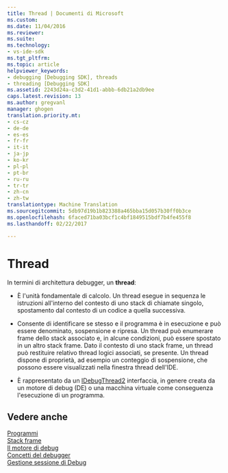 ```yaml
---
title: Thread | Documenti di Microsoft
ms.custom: 
ms.date: 11/04/2016
ms.reviewer: 
ms.suite: 
ms.technology:
- vs-ide-sdk
ms.tgt_pltfrm: 
ms.topic: article
helpviewer_keywords:
- debugging [Debugging SDK], threads
- threading [Debugging SDK]
ms.assetid: 2243d24a-c3d2-41d1-abbb-6db21a2db9ee
caps.latest.revision: 13
ms.author: gregvanl
manager: ghogen
translation.priority.mt:
- cs-cz
- de-de
- es-es
- fr-fr
- it-it
- ja-jp
- ko-kr
- pl-pl
- pt-br
- ru-ru
- tr-tr
- zh-cn
- zh-tw
translationtype: Machine Translation
ms.sourcegitcommit: 5db97d19b1b823388a465bba15d057b30ff0b3ce
ms.openlocfilehash: 6faced71ba03bcf1c4bf1849515bdf7b4fe455f8
ms.lasthandoff: 02/22/2017

---
```

# <a name="threads"></a>Thread
In termini di architettura debugger, un **thread**:  
  
-   È l'unità fondamentale di calcolo. Un thread esegue in sequenza le istruzioni all'interno del contesto di uno stack di chiamate singolo, spostamento dal contesto di un codice a quella successiva.  
  
-   Consente di identificare se stesso e il programma è in esecuzione e può essere denominato, sospensione e ripresa. Un thread può enumerare frame dello stack associato e, in alcune condizioni, può essere spostato in un altro stack frame. Dato il contesto di uno stack frame, un thread può restituire relativo thread logici associati, se presente. Un thread dispone di proprietà, ad esempio un conteggio di sospensione, che possono essere visualizzati nella finestra thread dell'IDE.  
  
-   È rappresentato da un [IDebugThread2](../../extensibility/debugger/reference/idebugthread2.md) interfaccia, in genere creata da un motore di debug (DE) o una macchina virtuale come conseguenza l'esecuzione di un programma.  
  
## <a name="see-also"></a>Vedere anche  
 [Programmi](../../extensibility/debugger/programs.md)   
 [Stack frame](../../extensibility/debugger/stack-frames.md)   
 [Il motore di debug](../../extensibility/debugger/debug-engine.md)   
 [Concetti del debugger](../../extensibility/debugger/debugger-concepts.md)   
 [Gestione sessione di Debug](../../extensibility/debugger/session-debug-manager.md)
